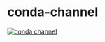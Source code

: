 # conda-channel

[![conda channel](https://img.shields.io/badge/conda%20channel-andrsd-green)](https://anaconda.org/andrsd/repo)
